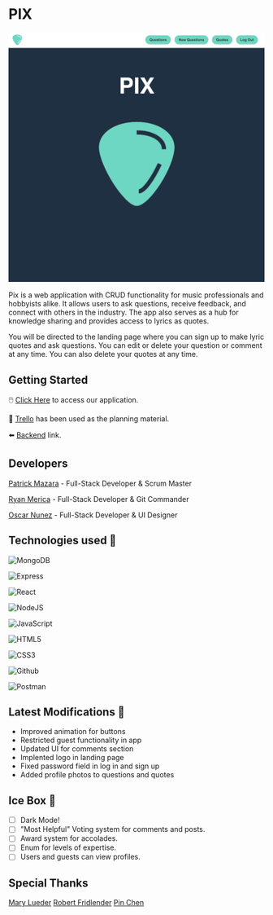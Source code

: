 # PIX

![Pix Landing Page](public/pix_landing.png)

Pix is a web application with CRUD functionality for music professionals and hobbyists alike.  It allows users to ask questions, receive feedback, and connect with others in the industry. The app also serves as a hub for knowledge sharing and provides access to lyrics as quotes. 

You will be directed to the landing page where you can sign up to make lyric quotes and ask questions.  You can edit or delete your question or comment at any time. You can also delete your quotes at any time.

## Getting Started

🖱️ [Click Here](https://pix-tritonic.netlify.app/) to access our application.

📒 [Trello](https://trello.com/b/iR0dlKnx/pix-trello-board) has been used as the planning material.

⬅️ [Backend](https://github.com/CaptMerica/pix-back-end.git) link.

## Developers
[Patrick Mazara](https://github.com/zaragotcode) - Full-Stack Developer & Scrum Master

[Ryan Merica](https://github.com/CaptMerica) - Full-Stack Developer & Git Commander

[Oscar Nunez](https://github.com/oscarnunez1) - Full-Stack Developer & UI Designer

## Technologies used 💾
![MongoDB](https://img.shields.io/badge/MongoDB-4EA94B?style=for-the-badge&logo=mongodb&logoColor=white)

![Express](https://img.shields.io/badge/Express.js-000000?style=for-the-badge&logo=express&logoColor=white)

![React](https://img.shields.io/badge/react-%2320232a.svg?style=for-the-badge&logo=react&logoColor=%2361DAFB)

![NodeJS](https://img.shields.io/badge/Node.js-339933?style=for-the-badge&logo=nodedotjs&logoColor=white)

![JavaScript](https://img.shields.io/badge/JavaScript-323330?style=for-the-badge&logo=javascript&logoColor=F7DF1E)

![HTML5](https://img.shields.io/badge/HTML5-E34F26?style=for-the-badge&logo=html5&logoColor=white)

![CSS3](https://img.shields.io/badge/CSS3-1572B6?style=for-the-badge&logo=css3&logoColor=white)

![Github](https://img.shields.io/badge/GitHub-100000?style=for-the-badge&logo=github&logoColor=white)

![Postman](https://img.shields.io/badge/Postman-FF6C37?style=for-the-badge&logo=postman&logoColor=white)
 

## Latest Modifications 🧹
- Improved animation for buttons
- Restricted guest functionality in app
- Updated UI for comments section
- Implented logo in landing page
- Fixed password field in log in and sign up
- Added profile photos to questions and quotes

## Ice Box 🧊
- [ ] Dark Mode!
- [ ] "Most Helpful" Voting system for comments and posts.
- [ ] Award system for accolades.
- [ ] Enum for levels of expertise.
- [ ] Users and guests can view profiles.

## Special Thanks
[Mary Lueder](https://github.com/mjlueder)
[Robert Fridlender](https://github.com/robfrid06)
[Pin Chen](https://github.com/WarmSkin)